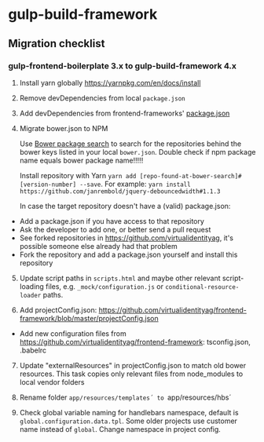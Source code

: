# gulp-build-framework

## Migration checklist
### gulp-frontend-boilerplate 3.x to gulp-build-framework 4.x

1. Install yarn globally https://yarnpkg.com/en/docs/install

2. Remove devDependencies from local `package.json`

3. Add devDependencies from frontend-frameworks' [package.json](https://github.com/virtualidentityag/frontend-framework/blob/master/package.json)

4. Migrate bower.json to NPM

   Use [Bower package search](https://bower.io/search/) to search for the repositories behind the bower keys listed in your local `bower.json`. Double check if npm package name equals bower package name!!!!! 

   Install repository with Yarn `yarn add [repo-found-at-bower-search]#[version-number] --save`.
   For example: `yarn install https://github.com/janrembold/jquery-debouncedwidth#1.1.3`

   In case the target repository doesn't have a (valid) package.json:
 * Add a package.json if you have access to that repository
 * Ask the developer to add one, or better send a pull request
 * See forked repositories in https://github.com/virtualidentityag, it's possible someone else already had that problem
 * Fork the repository and add a package.json yourself and install this repository

5. Update script paths in `scripts.html` and maybe other relevant script-loading files, e.g. `_mock/configuration.js` or `conditional-resource-loader` paths.

6. Add projectConfig.json: https://github.com/virtualidentityag/frontend-framework/blob/master/projectConfig.json
* Add new configuration files from https://github.com/virtualidentityag/frontend-framework: tsconfig.json, .babelrc

7. Update "externalResources" in projectConfig.json to match old bower resources. This task copies only relevant files from node_modules to local vendor folders

8. Rename folder `app/resources/templates´ to `app/resources/hbs´

9. Check global variable naming for handlebars namespace, default is `global.configuration.data.tpl`. Some older projects use customer name instead of `global`. Change namespace in project config.
